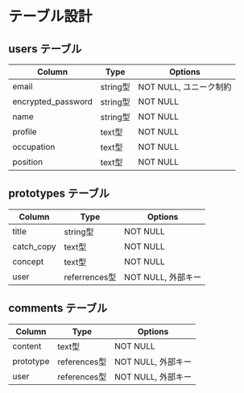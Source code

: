 # テーブル設計

## users テーブル

| Column             | Type   | Options     |
| ------------------ | ------ | ----------- |
| email              | string型 | NOT NULL, ユニーク制約 |
| encrypted_password | string型 | NOT NULL |
| name               | string型 | NOT NULL |
| profile            | text型 | NOT NULL |
| occupation         | text型 | NOT NULL |
| position           | text型 | NOT NULL |

## prototypes テーブル

| Column      | Type          | Options          |
| ----------- | ------------- | ---------------- |
| title       | string型      | NOT NULL          |
| catch_copy  | text型        | NOT NULL          |
| concept     | text型        | NOT NULL          |
| user        | referrences型 | NOT NULL, 外部キー |


## comments テーブル

| Column      | Type         | Options          |
| ----------- | ------------ | ---------------- |
| content     | text型       | NOT NULL          |
| prototype   | references型 | NOT NULL, 外部キー |
| user        | references型 | NOT NULL, 外部キー |

